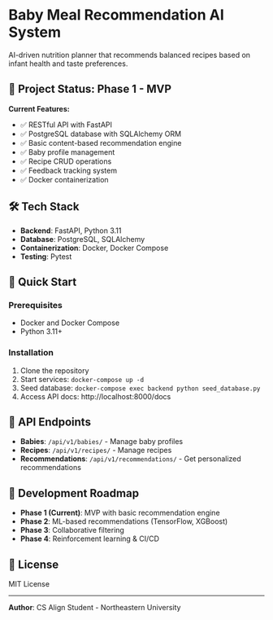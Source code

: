 # Baby Meal Recommendation AI System

AI-driven nutrition planner that recommends balanced recipes based on infant health and taste preferences.

## 🎯 Project Status: Phase 1 - MVP

**Current Features:**
- ✅ RESTful API with FastAPI
- ✅ PostgreSQL database with SQLAlchemy ORM
- ✅ Basic content-based recommendation engine
- ✅ Baby profile management
- ✅ Recipe CRUD operations
- ✅ Feedback tracking system
- ✅ Docker containerization

## 🛠️ Tech Stack

- **Backend**: FastAPI, Python 3.11
- **Database**: PostgreSQL, SQLAlchemy
- **Containerization**: Docker, Docker Compose
- **Testing**: Pytest

## 🚀 Quick Start

### Prerequisites
- Docker and Docker Compose
- Python 3.11+

### Installation

1. Clone the repository
2. Start services: `docker-compose up -d`
3. Seed database: `docker-compose exec backend python seed_database.py`
4. Access API docs: http://localhost:8000/docs

## 📖 API Endpoints

- **Babies**: `/api/v1/babies/` - Manage baby profiles
- **Recipes**: `/api/v1/recipes/` - Manage recipes
- **Recommendations**: `/api/v1/recommendations/` - Get personalized recommendations

## 🔄 Development Roadmap

- **Phase 1 (Current)**: MVP with basic recommendation engine
- **Phase 2**: ML-based recommendations (TensorFlow, XGBoost)
- **Phase 3**: Collaborative filtering
- **Phase 4**: Reinforcement learning & CI/CD

## 📝 License

MIT License

---

**Author**: CS Align Student - Northeastern University
